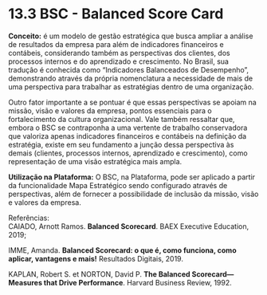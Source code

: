# 13.3 BSC - Balanced Score Card

**Conceito:** é um modelo de gestão estratégica que busca ampliar a análise de resultados da empresa para além de indicadores financeiros e contábeis, considerando também as perspectivas dos clientes, dos processos internos e do aprendizado e crescimento. No Brasil, sua tradução é conhecida como “Indicadores Balanceados de Desempenho”, demonstrando através da própria nomenclatura a necessidade de mais de uma perspectiva para trabalhar as estratégias dentro de uma organização.

Outro fator importante a se pontuar é que essas perspectivas se apoiam na missão, visão e valores da empresa, pontos essenciais para o fortalecimento da cultura organizacional. Vale também ressaltar que, embora o BSC se contraponha a uma vertente de trabalho conservadora que valoriza apenas indicadores financeiros e contábeis na definição da estratégia, existe em seu fundamento a junção dessa perspectiva às demais (clientes, processos internos, aprendizado e crescimento), como representação de uma visão estratégica mais ampla.

**Utilização na Plataforma:** O BSC, na Plataforma, pode ser aplicado a partir da funcionalidade Mapa Estratégico sendo configurado através de perspectivas, além de fornecer a possibilidade de inclusão da missão, visão e valores da empresa.

Referências:  
CAIADO, Arnott Ramos. **Balanced Scorecard**. BAEX Executive Education, 2019;

IMME, Amanda. **Balanced Scorecard: o que é, como funciona, como aplicar, vantagens e mais!** Resultados Digitais, 2019.

KAPLAN, Robert S. et NORTON, David P. **The Balanced Scorecard—Measures that Drive Performance**. Harvard Business Review, 1992.

